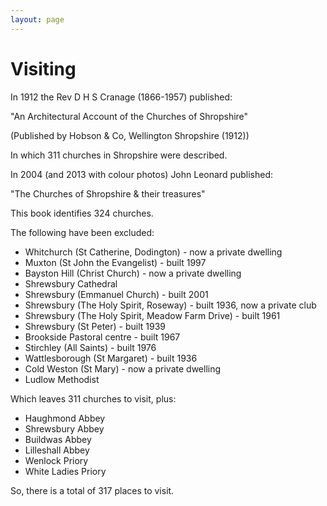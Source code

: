```yaml
---
layout: page
---
```


# Visiting

In 1912 the Rev D H S Cranage (1866-1957) published:

"An Architectural Account of the Churches of Shropshire"

(Published by Hobson & Co, Wellington Shropshire (1912))

In which 311 churches in Shropshire were described.

In 2004 (and 2013 with colour photos) John Leonard published:

"The Churches of Shropshire & their treasures"

This book identifies 324 churches.

The following have been excluded:

- Whitchurch (St Catherine, Dodington) - now a private dwelling
- Muxton (St John the Evangelist) - built 1997
- Bayston Hill (Christ Church) - now a private dwelling
- Shrewsbury Cathedral
- Shrewsbury (Emmanuel Church) - built 2001
- Shrewsbury (The Holy Spirit, Roseway) - built 1936, now a private club
- Shrewsbury (The Holy Spirit, Meadow Farm Drive) - built 1961
- Shrewsbury (St Peter) - built 1939
- Brookside Pastoral centre - built 1967
- Stirchley (All Saints) - built 1976
- Wattlesborough (St Margaret) - built 1936
- Cold Weston (St Mary) - now a private dwelling
- Ludlow Methodist

Which leaves 311 churches to visit, plus:

- Haughmond Abbey
- Shrewsbury Abbey
- Buildwas Abbey
- Lilleshall Abbey
- Wenlock Priory
- White Ladies Priory

So, there is a total of 317 places to visit.
